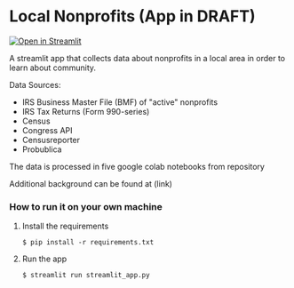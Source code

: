 # Local Nonprofits (App in DRAFT)

[![Open in Streamlit](https://static.streamlit.io/badges/streamlit_badge_black_white.svg)](https://local-nonprofits-jzelson.streamlit.app//)

A streamlit app that collects data about nonprofits in a local area in order to learn about community.  

Data Sources:
- IRS Business Master File (BMF) of "active" nonprofits
- IRS Tax Returns (Form 990-series)
- Census
- Congress API
- Censusreporter
- Probublica

The data is processed in five google colab notebooks from repository

Additional background can be found at (link)

### How to run it on your own machine

1. Install the requirements

   ```
   $ pip install -r requirements.txt
   ```

2. Run the app

   ```
   $ streamlit run streamlit_app.py
   ```
